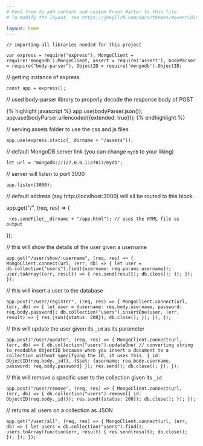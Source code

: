 ```yaml
---
# Feel free to add content and custom Front Matter to this file.
# To modify the layout, see https://jekyllrb.com/docs/themes/#overriding-theme-defaults

layout: home
---
```

`// importing all libraries needed for this project`

`var express = require("express"), MongoClient = require('mongodb').MongoClient,
 assert = require('assert'), bodyParser = require("body-parser"), ObjectID = require('mongodb').ObjectID;`

// getting instance of express

`const app = express();`

// used body-parser library to properly decode the response body of POST

{% highlight javascript %}
app.use(bodyParser.json());
app.use(bodyParser.urlencoded({extended: true}));
{% endhighlight %}

// serving assets folder to use the css and js files

`app.use(express.static(__dirname + "/assets"));`

// default MongoDB server link (you can change `mydb` to your liking)

`let url = "mongodb://127.0.0.1:27017/mydb";`

// server will listen to port 3000

`app.listen(3000);`

// default address (say http://localhost:3000) will all be routed to this block.

app.get("/", (req, res) => {

	 res.sendFile(__dirname + "/app.html"); // uses the HTML file as output

});

// this will show the details of the user given a username

`app.get("/user/show/:username", (req, res) => {
    MongoClient.connect(url, (err, db) => {
        let user = db.collection("users").find({username: req.params.username});
        user.toArray((err, result) => {
            res.send(result);
            db.close();
        });
    });
});`

// this will insert a user to the database

`app.post("/user/register", (req, res) => {
    MongoClient.connect(url, (err, db) => {
        let user = {username: req.body.username, password: req.body.password};
        db.collection("users").insertOne(user, (err, result) => {
            res.json({status: 200});
            db.close();
        });
    });
});`

// this will update the user given its `_id` as its parameter

`app.post("/user/update", (req, res) => {
    MongoClient.connect(url, (err, db) => {
        db.collection("users").updateOne(
            // converting string to readable ObjectID because when you insert a document to a collection without specifying the ID, it uses this.
            {_id: ObjectID(req.body._id)},
            {$set: {username: req.body.username, password: req.body.password}
        });
        res.send();
        db.close();
    });
});`

// this will remove a specific user to the collection given its `_id`

`app.post("/user/remove", (req, res) => {
    MongoClient.connect(url, (err, db) => {
        db.collection("users").remove({_id: ObjectID(req.body._id)});
        res.send({status: 200});
        db.close();
    });
});`

// returns all users on a collection as JSON

`app.get("/user/all", (req, res) => {
    MongoClient.connect(url, (err, db) => {
        let users = db.collection("users").find();
        users.toArray(function(err, result) {
            res.send(result);
            db.close();
        });
    });
});`
